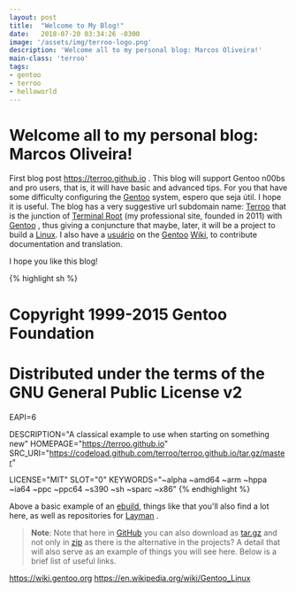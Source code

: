 ```yaml
---
layout: post
title:  "Welcome to My Blog!"
date:   2018-07-20 03:34:26 -0300
image: '/assets/img/terroo-logo.png'
description: 'Welcome all to my personal blog: Marcos Oliveira!'
main-class: 'terroo'
tags:
- gentoo
- terroo
- helloworld
---
```


# Welcome all to my personal blog: Marcos Oliveira!

First blog post <https://terroo.github.io> . This blog will support Gentoo n00bs and pro users, that is, it will have basic and advanced tips. For you that have some difficulty configuring the [Gentoo](https://gentoo.org/) system, espero que seja útil. I hope it is useful. The blog has a very suggestive url subdomain name: [Terroo](https://terroo.github.io) that is the junction of [Terminal Root](http://terminalroot.com.br/) (my professional site, founded in 2011) with [Gentoo](https://gentoo.org/) , thus giving a conjuncture that maybe, later, it will be a project to build a [Linux](https://github.com/torvalds/linux). I also have a [usuário](https://wiki.gentoo.org/wiki/User:Marcos.oliveira) on the [Gentoo](https://gentoo.org/) [Wiki](https://wiki.gentoo.org/wiki/Main_Page), to contribute documentation and translation.

I hope you like this blog!

{% highlight sh %}
# Copyright 1999-2015 Gentoo Foundation
# Distributed under the terms of the GNU General Public License v2

EAPI=6

DESCRIPTION="A classical example to use when starting on something new"
HOMEPAGE="https://terroo.github.io"
SRC_URI="https://codeload.github.com/terroo/terroo.github.io/tar.gz/master"

LICENSE="MIT"
SLOT="0"
KEYWORDS="~alpha ~amd64 ~arm ~hppa ~ia64 ~ppc ~ppc64 ~s390 ~sh ~sparc ~x86"
{% endhighlight %}


Above a basic example of an [ebuild](https://wiki.gentoo.org/wiki/Basic_guide_to_write_Gentoo_Ebuilds), things like that you'll also find a lot here, as well as repositories for [Layman](https://wiki.gentoo.org/wiki/Layman) .

> __Note__: Note that here in [GitHub](https://github.com) you can also download as [tar.gz](http://www.gnu.org/software/tar/) and not only in [zip](https://support.pkware.com/display/PKZIP/APPNOTE) as there is the alternative in the projects? A detail that will also serve as an example of things you will see here. Below is a brief list of useful links.

<https://wiki.gentoo.org>
<https://en.wikipedia.org/wiki/Gentoo_Linux>
